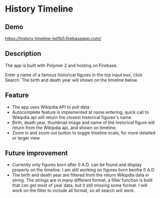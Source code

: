# History Timeline



## Demo

https://history-timeline-bd1b5.firebaseapp.com/

## Description

The app is built with Polymer 2 and hosting on Firebase.

Enter a name of a famous historical figures in the top input box, click Search. The birth and death year will shown on the timeline below.

## Feature

- The app uses Wikipdia API to pull data.
- Autocomplete feature is implemented at name entering, quick call to Wikipdia api will return the closest historical figures's name.
- Birth, death year, thumbnail image and name of the historical figure will return from the Wikipdia api, and shown on timeline.
- Zoom in and zoom out button to toggle timeline scale, for more detailed or larger view

## Future improvement

- Currently only figures born after 0 A.D. can be found and display properly on the timeline. I am still working on figures born beofre 0 A.D
- The birth and death year are filtered from the return Wikipdia data in string. The strings are in many different format, a filter function is built that can get most of year data, but it still missing some format. I will work on the filter to include all format, so all search will work.
